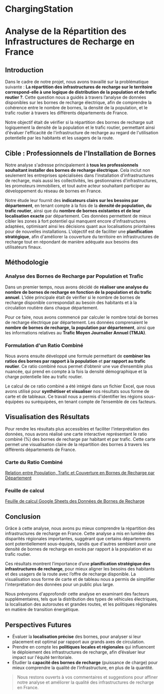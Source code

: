 # ChargingStation

# Analyse de la Répartition des Infrastructures de Recharge en France

## Introduction

Dans le cadre de notre projet, nous avons travaillé sur la problématique suivante : **La répartition des infrastructures de recharge sur le territoire correspond-elle à une logique de distribution de la population et de trafic routier ?**. Cette question nous a guidés à travers l’analyse de données disponibles sur les bornes de recharge électrique, afin de comprendre la cohérence entre le nombre de bornes, la densité de la population, et le trafic routier à travers les différents départements de France.

Notre objectif était de vérifier si la répartition des bornes de recharge suit logiquement la densité de la population et le trafic routier, permettant ainsi d'évaluer l'efficacité de l'infrastructure de recharge au regard de l'utilisation potentielle par les habitants et les usagers de la route.

## Cible : Professionnels de l'Installation de Bornes

Notre analyse s'adresse principalement à **tous les professionnels souhaitant installer des bornes de recharge électrique**. Cela inclut non seulement les entreprises spécialisées dans l'installation d'infrastructures de recharge, mais aussi les collectivités, les gestionnaires d'infrastructures, les promoteurs immobiliers, et tout autre acteur souhaitant participer au développement du réseau de bornes en France.

Notre étude leur fournit des **indicateurs clairs sur les besoins par département**, en tenant compte à la fois de la **densité de population, du trafic routier**, ainsi que du **nombre de bornes existantes et de leur localisation exacte** par département. Ces données permettent de mieux cibler les zones à fort potentiel qui manquent encore d'infrastructures adaptées, optimisant ainsi les décisions quant aux localisations prioritaires pour de nouvelles installations. L'objectif est de faciliter une **planification stratégique**, afin d'améliorer la couverture du territoire en infrastructures de recharge tout en répondant de manière adéquate aux besoins des utilisateurs finaux.

## Méthodologie

### Analyse des Bornes de Recharge par Population et Trafic

Dans un premier temps, nous avons décidé de **réaliser une analyse du nombre de bornes de recharge en fonction de la population et du trafic annuel**. L’idée principale était de vérifier si le nombre de bornes de recharge disponible correspondait au besoin des habitants et à la circulation routière dans chaque département.

Pour ce faire, nous avons commencé par calculer le nombre total de bornes de recharge électrique par département. Les données comprenaient le **nombre de bornes de recharge, la population par département**, ainsi que les informations relatives au **Trafic Moyen Journalier Annuel (TMJA)**.

### Formulation d'un Ratio Combiné

Nous avons ensuite développé une formule permettant de **combiner les ratios des bornes par rapport à la population** et **par rapport au trafic routier**. Ce ratio combiné nous permet d’obtenir une vue d’ensemble plus nuancée, qui prend en compte à la fois la densité démographique et la charge potentielle liée au trafic routier.

Le calcul de ce ratio combiné a été intégré dans un fichier Excel, que nous avons utilisé pour **synthétiser et visualiser** nos résultats sous forme de carte et de tableaux. Ce travail nous a permis d'identifier les régions sous-équipées ou suréquipées, en tenant compte de l’ensemble de ces facteurs.

## Visualisation des Résultats

Pour rendre les résultats plus accessibles et faciliter l'interprétation des données, nous avons réalisé une carte interactive représentant le ratio combiné (%) des bornes de recharge par habitant et par trafic. Cette carte permet une visualisation claire de la répartition des bornes à travers les différents départements de France.

### Carte du Ratio Combiné

[Relation entre Population, Trafic et Couverture en Bornes de Recharge par Département](https://macarte.ign.fr/carte/wgINtD/Relation-entre-Population-Trafic-et-Couverture-en-Bornes-de-Recharge-par-Departement)

### Feuille de calcul 

[Feuille de calcul Google Sheets des Données de Bornes de Recharge](https://docs.google.com/spreadsheets/d/1KpUIzjNI_tAW0Pn3cikmtc41abmtECPA/edit?usp=sharing&ouid=108501590314128773627&rtpof=true&sd=true)

## Conclusion

Grâce à cette analyse, nous avons pu mieux comprendre la répartition des infrastructures de recharge en France. Cette analyse a mis en lumière des disparités régionales importantes, suggérant que certains départements sont potentiellement sous-équipés, tandis que d'autres semblent avoir une densité de bornes de recharge en excès par rapport à la population et au trafic routier.

Ces résultats montrent l’importance d’une **planification stratégique des infrastructures de recharge**, pour mieux aligner les besoins des habitants et des usagers de la route avec l’offre de recharge disponible. La visualisation sous forme de carte et de tableau nous a permis de simplifier l'interprétation des données pour un public plus large.

Nous prévoyons d'approfondir cette analyse en examinant des facteurs supplémentaires, tels que la distribution des types de véhicules électriques, la localisation des autoroutes et grandes routes, et les politiques régionales en matière de transition énergétique.

## Perspectives Futures

- Évaluer la **localisation précise** des bornes, pour analyser si leur placement est optimal par rapport aux grands axes de circulation.
- Prendre en compte les **politiques locales et régionales** qui influencent le déploiement des infrastructures de recharge, afin d’évaluer leur impact sur l'équité territoriale.
- Étudier la **capacité des bornes de recharge** (puissance de charge) pour mieux comprendre la qualité de l’infrastructure, en plus de la quantité.

> Nous restons ouverts à vos commentaires et suggestions pour affiner notre analyse et améliorer la qualité des infrastructures de recharge en France.

